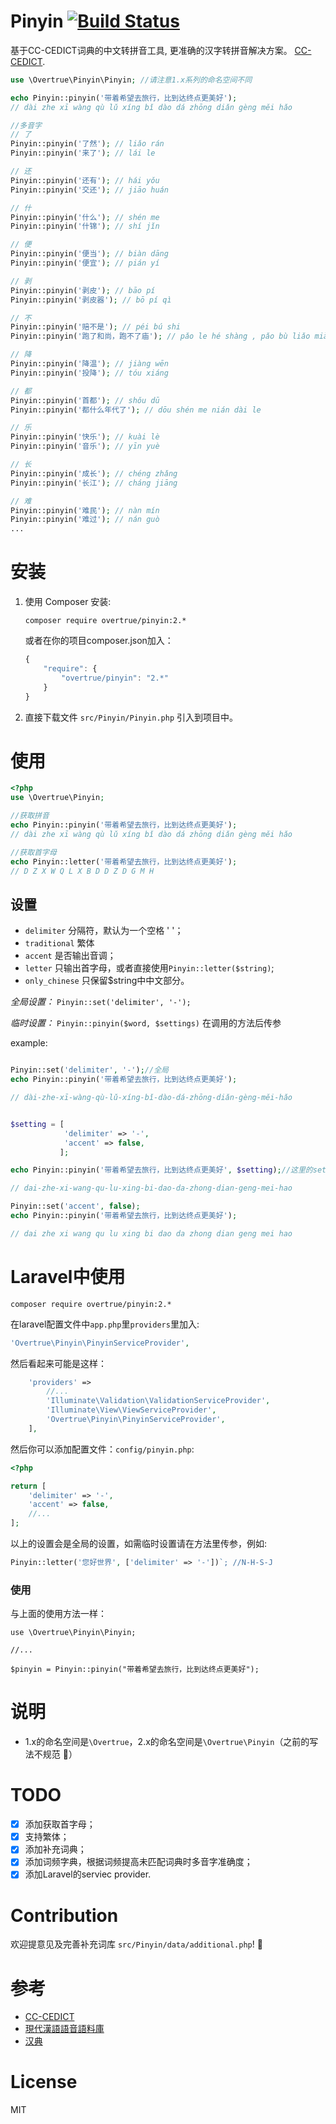 Pinyin [![Build Status](https://travis-ci.org/overtrue/pinyin.svg?branch=master)](https://travis-ci.org/overtrue/pinyin)
======

基于CC-CEDICT词典的中文转拼音工具, 更准确的汉字转拼音解决方案。 [CC-CEDICT](http://cc-cedict.org/wiki/).

```php
use \Overtrue\Pinyin\Pinyin; //请注意1.x系列的命名空间不同

echo Pinyin::pinyin('带着希望去旅行，比到达终点更美好');
// dài zhe xī wàng qù lǔ xíng bǐ dào dá zhōng diǎn gèng měi hǎo

//多音字
// 了
Pinyin::pinyin('了然'); // liǎo rán
Pinyin::pinyin('来了'); // lái le

// 还
Pinyin::pinyin('还有'); // hái yǒu
Pinyin::pinyin('交还'); // jiāo huán

// 什
Pinyin::pinyin('什么'); // shén me
Pinyin::pinyin('什锦'); // shí jǐn

// 便
Pinyin::pinyin('便当'); // biàn dāng
Pinyin::pinyin('便宜'); // pián yí

// 剥
Pinyin::pinyin('剥皮'); // bāo pí
Pinyin::pinyin('剥皮器'); // bō pí qì

// 不
Pinyin::pinyin('赔不是'); // péi bú shi
Pinyin::pinyin('跑了和尚，跑不了庙'); // pǎo le hé shàng , pǎo bù liǎo miào

// 降
Pinyin::pinyin('降温'); // jiàng wēn
Pinyin::pinyin('投降'); // tóu xiáng

// 都
Pinyin::pinyin('首都'); // shǒu dū
Pinyin::pinyin('都什么年代了'); // dōu shén me nián dài le

// 乐
Pinyin::pinyin('快乐'); // kuài lè
Pinyin::pinyin('音乐'); // yīn yuè

// 长
Pinyin::pinyin('成长'); // chéng zhǎng
Pinyin::pinyin('长江'); // cháng jiāng

// 难
Pinyin::pinyin('难民'); // nàn mín
Pinyin::pinyin('难过'); // nán guò
...

```


# 安装
1. 使用 Composer 安装:
	```
	composer require overtrue/pinyin:2.*
	```
	或者在你的项目composer.json加入：
	```javascript
	{
	    "require": {
	        "overtrue/pinyin": "2.*"
	    }
	}
	```

2. 直接下载文件 `src/Pinyin/Pinyin.php` 引入到项目中。


# 使用

```php
<?php
use \Overtrue\Pinyin;

//获取拼音
echo Pinyin::pinyin('带着希望去旅行，比到达终点更美好');
// dài zhe xī wàng qù lǔ xíng bǐ dào dá zhōng diǎn gèng měi hǎo

//获取首字母
echo Pinyin::letter('带着希望去旅行，比到达终点更美好');
// D Z X W Q L X B D D Z D G M H
```

## 设置

- `delimiter` 分隔符，默认为一个空格 ' '；
- `traditional` 繁体
- `accent` 是否输出音调；
- `letter` 只输出首字母，或者直接使用`Pinyin::letter($string)`;
- `only_chinese` 只保留$string中中文部分。

*全局设置：*  `Pinyin::set('delimiter', '-');`

*临时设置：*  `Pinyin::pinyin($word, $settings)` 在调用的方法后传参

example:

```php

Pinyin::set('delimiter', '-');//全局
echo Pinyin::pinyin('带着希望去旅行，比到达终点更美好');

// dài-zhe-xī-wàng-qù-lǔ-xíng-bǐ-dào-dá-zhōng-diǎn-gèng-měi-hǎo
```
```php

$setting = [
			'delimiter' => '-',
			'accent' => false,
		   ];

echo Pinyin::pinyin('带着希望去旅行，比到达终点更美好', $setting);//这里的setting只是临时修改，并非全局设置

// dai-zhe-xi-wang-qu-lu-xing-bi-dao-da-zhong-dian-geng-mei-hao
```

```php
Pinyin::set('accent', false);
echo Pinyin::pinyin('带着希望去旅行，比到达终点更美好');

// dai zhe xi wang qu lu xing bi dao da zhong dian geng mei hao
```

# Laravel中使用

```shell
composer require overtrue/pinyin:2.*
```
在laravel配置文件中`app.php`里`providers`里加入:
```php
'Overtrue\Pinyin\PinyinServiceProvider',
```
然后看起来可能是这样：
```php
	'providers' =>
		//...
		'Illuminate\Validation\ValidationServiceProvider',
		'Illuminate\View\ViewServiceProvider',
		'Overtrue\Pinyin\PinyinServiceProvider',
	],
```

然后你可以添加配置文件：`config/pinyin.php`:
```php
<?php

return [
	'delimiter' => '-',
	'accent' => false,
	//...
];
```
以上的设置会是全局的设置，如需临时设置请在方法里传参，例如:
```php
Pinyin::letter('您好世界', ['delimiter' => '-'])`; //N-H-S-J
```

### 使用
与上面的使用方法一样：
```
use \Overtrue\Pinyin\Pinyin;

//...

$pinyin = Pinyin::pinyin("带着希望去旅行，比到达终点更美好");

```

# 说明
- 1.x的命名空间是`\Overtrue`，2.x的命名空间是`\Overtrue\Pinyin`（之前的写法不规范 :see_no_evil:）

# TODO
- [x] 添加获取首字母；
- [x] 支持繁体；
- [x] 添加补充词典；
- [x] 添加词频字典，根据词频提高未匹配词典时多音字准确度；
- [x] 添加Laravel的serviec provider.

# Contribution
欢迎提意见及完善补充词库 `src/Pinyin/data/additional.php`! :kiss:

# 参考
- [CC-CEDICT](http://cc-cedict.org/wiki/)
- [現代漢語語音語料庫](http://mmc.sinica.edu.tw/intro_c_01.html)
- [汉典](http://www.zdic.net/)

# License

MIT
